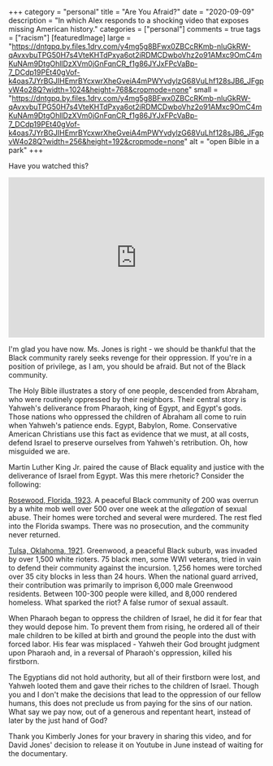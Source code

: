 +++
category = "personal"
title = "Are You Afraid?"
date = "2020-09-09"
description = "In which Alex responds to a shocking video that exposes missing American history."
categories = ["personal"]
comments = true
tags = ["racism"]
[featuredImage]
  large = "https://dntgpq.by.files.1drv.com/y4mg5g8BFwx0ZBCcRKmb-nluGkRW-qAvxvbuTPG50H7s4VteKHTdPxya6ot2iRDMCDwboVhz2o91AMxc9OmC4mKuNAm9DtgOhllDzXVm0jGnFqnCR_f1g86JYJxFPcVaBp-7_DCdp19PEt40gVof-k4oas7JYrBGJIHEmrBYcxwrXheGveiA4mPWYvdylzG68VuLhf128sJB6_JFgpvW4o28Q?width=1024&height=768&cropmode=none"
  small = "https://dntgpq.by.files.1drv.com/y4mg5g8BFwx0ZBCcRKmb-nluGkRW-qAvxvbuTPG50H7s4VteKHTdPxya6ot2iRDMCDwboVhz2o91AMxc9OmC4mKuNAm9DtgOhllDzXVm0jGnFqnCR_f1g86JYJxFPcVaBp-7_DCdp19PEt40gVof-k4oas7JYrBGJIHEmrBYcxwrXheGveiA4mPWYvdylzG68VuLhf128sJB6_JFgpvW4o28Q?width=256&height=192&cropmode=none"
  alt   = "open Bible in a park"
+++

Have you watched this?

<iframe width="100%" height="315px" src="https://www.youtube.com/embed/sb9_qGOa9Go" frameborder="0" allow="accelerometer; autoplay; encrypted-media; gyroscope; picture-in-picture" allowfullscreen></iframe>

I'm glad you have now. Ms. Jones is right - we should be thankful that the Black community rarely seeks revenge for their oppression. If you're in a position of privilege, as I am, you should be afraid. But not of the Black community.

The Holy Bible illustrates a story of one people, descended from Abraham, who were routinely oppressed by their neighbors. Their central story is Yahweh's deliverance from Pharaoh, king of Egypt, and Egypt's gods. Those nations who oppressed the children of Abraham all come to ruin when Yahweh's patience ends. Egypt, Babylon, Rome. Conservative American Christians use this fact as evidence that we must, at all costs, defend Israel to preserve ourselves from Yahweh's retribution. Oh, how misguided we are.

Martin Luther King Jr. paired the cause of Black equality and justice with the deliverance of Israel from Egypt. Was this mere rhetoric? Consider the following:

[Rosewood, Florida, 1923](https://www.history.com/topics/early-20th-century-us/rosewood-massacre). A peaceful Black community of 200 was overrun by a white mob well over 500 over one week at the _allegation_ of sexual abuse. Their homes were torched and several were murdered. The rest fled into the Florida swamps. There was no prosecution, and the community never returned.

[Tulsa, Oklahoma, 1921](https://www.history.com/topics/roaring-twenties/tulsa-race-massacre). Greenwood, a peaceful Black suburb, was invaded by over 1,500 white rioters. 75 black men, some WWI veterans, tried in vain to defend their community against the incursion. 1,256 homes were torched over 35 city blocks in less than 24 hours. When the national guard arrived, their contribution was primarily to imprison 6,000 male Greenwood residents. Between 100-300 people were killed, and 8,000 rendered homeless. What sparked the riot? A false rumor of sexual assault.

When Pharaoh began to oppress the children of Israel, he did it for fear that they would depose him. To prevent them from rising, he ordered all of their male children to be killed at birth and ground the people into the dust with forced labor. His fear was misplaced - Yahweh their God brought judgment upon Pharaoh and, in a reversal of Pharaoh's oppression, killed his firstborn.

The Egyptians did not hold authority, but all of their firstborn were lost, and Yahweh looted them and gave their riches to the children of Israel. Though you and I don't make the decisions that lead to the oppression of our fellow humans, this does not preclude us from paying for the sins of our nation. What say we pay now, out of a generous and repentant heart, instead of later by the just hand of God?

Thank you Kimberly Jones for your bravery in sharing this video, and for David Jones' decision to release it on Youtube in June instead of waiting for the documentary.





